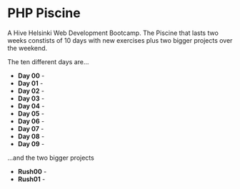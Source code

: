# PHP Piscine

A Hive Helsinki Web Development Bootcamp. The Piscine that lasts two weeks constists of 10 days with new exercises plus two bigger projects over the weekend.

The ten different days are...

- __Day 00__ -
- __Day 01__ -
- __Day 02__ -
- __Day 03__ -
- __Day 04__ -
- __Day 05__ -
- __Day 06__ -
- __Day 07__ -
- __Day 08__ -
- __Day 09__ -

...and the two bigger projects

- __Rush00__ -
- __Rush01__ -
